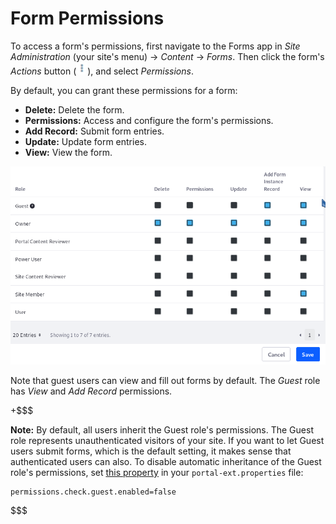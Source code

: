 # Form Permissions

To access a form's permissions, first navigate to the Forms app in 
*Site Administration* (your site's menu) &rarr; *Content* &rarr; *Forms*. Then 
click the form's *Actions* button 
(![Actions](../../images/icon-actions.png)), 
and select *Permissions*. 

By default, you can grant these permissions for a form: 

-   **Delete:** Delete the form. 
-   **Permissions:** Access and configure the form's permissions. 
-   **Add Record:** Submit form entries. 
-   **Update:** Update form entries. 
-   **View:** View the form. 

![Figure 1: You can configure a form's permissions.](../../images/forms-form-permissions.png)

Note that guest users can view and fill out forms by default. The *Guest* role 
has *View* and *Add Record* permissions. 

+$$$

**Note:** By default, all users inherit the Guest role's permissions. The Guest
role represents unauthenticated visitors of your site. If you want to let Guest 
users submit forms, which is the default setting, it makes sense that 
authenticated users can also. To disable automatic inheritance of the Guest 
role's permissions, set 
[this property](@platform-ref@/7.1-latest/propertiesdoc/portal.properties.html#Permissions) 
in your `portal-ext.properties` file: 

    permissions.check.guest.enabled=false

$$$
